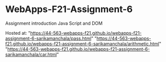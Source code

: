 # WebApps-F21-Assignment-6
Assignment introduction Java Script and DOM

Hosted at: "https://44-563-webapps-f21.github.io/webapps-f21-assignment-6-sarikamanchala/pass.html"
           "https://44-563-webapps-f21.github.io/webapps-f21-assignment-6-sarikamanchala/arithmetic.html"
           "https://44-563-webapps-f21.github.io/webapps-f21-assignment-6-sarikamanchala/car.html"
